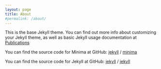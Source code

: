```yaml
---
layout: page
title: About
#permalink: /about/
---
```


This is the base Jekyll theme. You can find out more info about customizing your Jekyll theme, as well as basic Jekyll usage documentation at [Publications](publications.html)

You can find the source code for Minima at GitHub:
[jekyll][jekyll-organization] /
[minima](https://github.com/jekyll/minima)

You can find the source code for Jekyll at GitHub:
[jekyll][jekyll-organization] /
[jekyll](https://github.com/jekyll/jekyll)


[jekyll-organization]: https://github.com/jekyll
